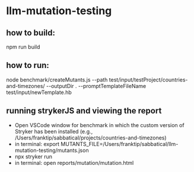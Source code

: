 # llm-mutation-testing

## how to build:

npm run build


## how to run:


node benchmark/createMutants.js --path test/input/testProject/countries-and-timezones/ --outputDir .  --promptTemplateFileName test/input/newTemplate.hb

## running strykerJS and viewing the report

- Open VSCode window for benchmark in which the custom version of Stryker has been installed (e.g., /Users/franktip/sabbatical/projects/countries-and-timezones)
- in terminal: export MUTANTS_FILE=/Users/franktip/sabbatical/llm-mutation-testing/mutants.json
- npx stryker run
- in terminal: open reports/mutation/mutation.html
